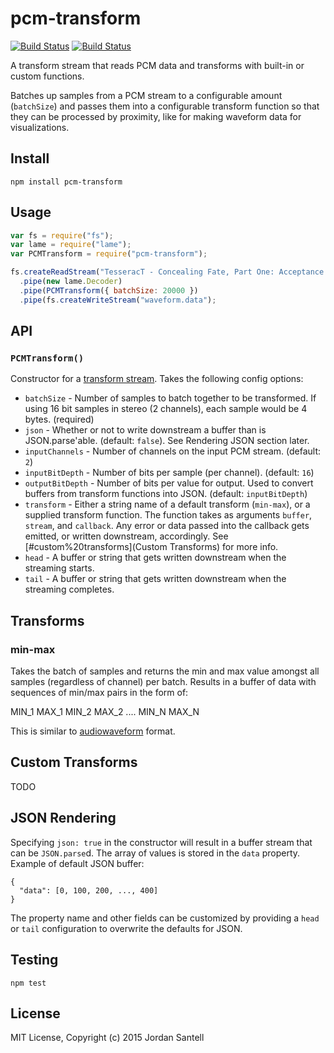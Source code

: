 # pcm-transform

[![Build Status](http://img.shields.io/travis/jsantell/pcm-transform.svg?style=flat-square)](https://travis-ci.org/jsantell/pcm-transform)
[![Build Status](http://img.shields.io/npm/v/pcm-transform.svg?style=flat-square)](https://www.npmjs.org/package/pcm-transform)

A transform stream that reads PCM data and transforms with built-in or custom functions.

Batches up samples from a PCM stream to a configurable amount (`batchSize`) and passes them into a configurable transform function so that they can be processed by proximity, like for making waveform data for visualizations.

## Install

```
npm install pcm-transform
```

## Usage

```javascript
var fs = require("fs");
var lame = require("lame");
var PCMTransform = require("pcm-transform");

fs.createReadStream("TesseracT - Concealing Fate, Part One: Acceptance.mp3")
  .pipe(new lame.Decoder)
  .pipe(PCMTransform({ batchSize: 20000 })
  .pipe(fs.createWriteStream("waveform.data");

```

## API

### `PCMTransform()`

Constructor for a [transform stream](https://nodejs.org/api/stream.html#stream_class_stream_transform). Takes the following config options:

* `batchSize` - Number of samples to batch together to be transformed. If using 16 bit samples in stereo (2 channels), each sample would be 4 bytes. (required)
* `json` - Whether or not to write downstream a buffer than is JSON.parse'able. (default: `false`). See Rendering JSON section later.
* `inputChannels` - Number of channels on the input PCM stream. (default: `2`)
* `inputBitDepth` - Number of bits per sample (per channel). (default: `16`)
* `outputBitDepth` - Number of bits per value for output. Used to convert buffers from transform functions into JSON. (default: `inputBitDepth`)
* `transform` - Either a string name of a default transform (`min-max`), or a supplied transform function. The function takes as arguments `buffer`, `stream`, and `callback`. Any error or data passed into the callback gets emitted, or written downstream, accordingly. See [#custom%20transforms](Custom Transforms) for more info.
* `head` - A buffer or string that gets written downstream when the streaming starts.
* `tail` - A buffer or string that gets written downstream when the streaming completes.

## Transforms

### min-max

Takes the batch of samples and returns the min and max value amongst all samples (regardless of channel) per batch. Results in a buffer of data with sequences of min/max pairs in the form of:

MIN_1 MAX_1 MIN_2 MAX_2 .... MIN_N MAX_N

This is similar to [audiowaveform](https://github.com/bbcrd/audiowaveform/blob/master/doc/DataFormat.md) format.

## Custom Transforms

TODO

## JSON Rendering

Specifying `json: true` in the constructor will result in a buffer stream that can be `JSON.parse`d. The array of values is stored in the `data` property. Example of default JSON buffer:

```
{
  "data": [0, 100, 200, ..., 400]
}
```

The property name and other fields can be customized by providing a `head` or `tail` configuration to overwrite the defaults for JSON.

## Testing

```
npm test
```

## License

MIT License, Copyright (c) 2015 Jordan Santell
